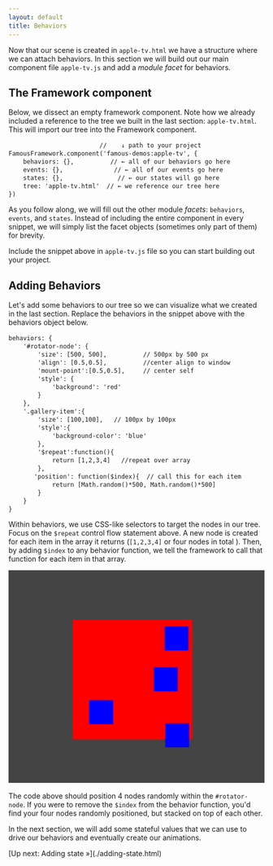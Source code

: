 ```yaml
---
layout: default
title: Behaviors
---
```

Now that our scene is created in `apple-tv.html` we have a structure where we can attach behaviors. In this section we will build out our main component file `apple-tv.js` and add a _module facet_ for behaviors.

##  The Framework component
                    
Below, we dissect an empty framework component. Note how we already included a reference to the tree we built in the last section: `apple-tv.html`.  This will import our tree into the Framework component.
     
                             //    ↓ path to your project
    FamousFramework.component('famous-demos:apple-tv', {
	    behaviors: {},          // ← all of our behaviors go here
	    events: {},              // ← all of our events go here 
	    states: {},               // ← our states will go here
	    tree: 'apple-tv.html'  // ← we reference our tree here
	})
	
As you follow along, we will fill out the other module _facets_: `behaviors`, `events`, and `states`. Instead of including the entire component in every snippet, we will simply list the facet objects (sometimes only part of them) for brevity. 

Include the snippet above in `apple-tv.js` file so you can start building out your project. 

## Adding Behaviors

Let's add some behaviors to our tree so we can visualize what we created in the last section. Replace the behaviors in the snippet above with the behaviors object below. 

	behaviors: {
	    '#rotator-node': {
	        'size': [500, 500],          // 500px by 500 px
	        'align': [0.5,0.5],          //center align to window
	        'mount-point':[0.5,0.5],     // center self 
	        'style': {
	            'background': 'red'
	        }
	    },
	    '.gallery-item':{
	        'size': [100,100],   // 100px by 100px
	        'style':{
	            'background-color': 'blue'
	        },
	        '$repeat':function(){
	            return [1,2,3,4]   //repeat over array
	        },
	       'position': function($index){  // call this for each item   
	            return [Math.random()*500, Math.random()*500]
	        }
	    }
	}
	
Within behaviors, we use CSS-like selectors to target the nodes in our tree. Focus on the `$repeat` control flow statement above. A new node is created for each item in the array it returns (`[1,2,3,4]` or four nodes in total ). Then, by adding `$index` to any behavior function, we tell the framework to call that function for each item in that array. 

![adding behaviors](addbehaviors.png)

The code above should position 4 nodes randomly within the `#rotator-node`. If you were to remove the `$index` from the behavior function, you'd find your four nodes randomly positioned, but stacked on top of each other.

In the next section, we will add some stateful values that we can use to drive our behaviors and eventually create our animations. 

<span class="cta">
[Up next: Adding state &raquo;](./adding-state.html)
</span>

